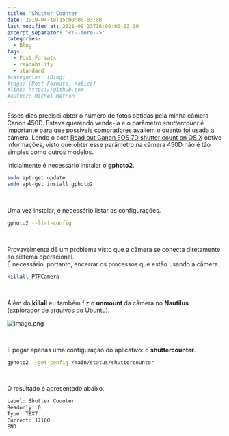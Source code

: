 ```yaml
---
title: 'Shutter Counter'
date: 2019-04-18T15:00:00-03:00
last_modified_at: 2021-09-23T16:00:00-03:00
excerpt_separator: '<!--more-->'
categories:
  - Blog
tags:
  - Post Formats
  - readability
  - standard
#categories: [Blog]
#tags: [Post Formats, notice]
#link: https://github.com
#author: Michel Metran
---
```


Esses dias precisei obter o número de fotos obtidas pela minha câmera Canon 450D. Estava querendo vende-la e o parâmetro _shuttercount_ é importante para que possíveis compradores avaliem o quanto foi usada a câmera. Lendo o post [Read out Canon EOS 7D shutter count on OS X](https://www.twam.info/software/read-out-canon-eos-7d-shuttercount-on-os-x) obtive informações, visto que obter esse parâmetro na câmera 450D não é tão simples como outros modelos.

Inicialmente é necessário instalar o **gphoto2**.

```bash
sudo apt-get update
sudo apt-get install gphoto2
```

<br>

Uma vez instalar, é necessário listar as configurações.

```bash
gphoto2 --list-config
```

<br>

Provavelmente dê um problema visto que a câmera se conecta diretamente ao sistema operacional.\
É necessário, portanto, encerrar os processos que estão usando a câmera.

```bash
killall PTPCamera
```

<br>

Além do **killall** eu também fiz o **unmount** da câmera no **Nautilus** (explorador de arquivos do Ubuntu).

![image.png](https://i.imgur.com/Pds6tvK.png)

<br>

E pegar apenas uma configuração do aplicativo: o **shuttercounter**.

```bash
gphoto2 --get-config /main/status/shuttercounter
```

<br>

O resultado é apresentado abaixo.

```bash
Label: Shutter Counter
Readonly: 0
Type: TEXT
Current: 17160
END
```

